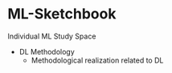# ML-Sketchbook
Individual ML Study Space

* DL Methodology
  - Methodological realization related to DL
